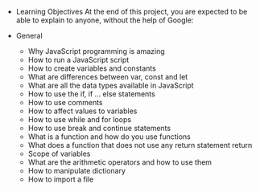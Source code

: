 - Learning Objectives
		At the end of this project, you are expected to be able to explain to anyone, without the help of Google:

- General
	- Why JavaScript programming is amazing
	- How to run a JavaScript script
	- How to create variables and constants
	- What are differences between var, const and let
	- What are all the data types available in JavaScript
	- How to use the if, if ... else statements
	- How to use comments
	- How to affect values to variables
	- How to use while and for loops
	- How to use break and continue statements
	- What is a function and how do you use functions
	- What does a function that does not use any return statement return
	- Scope of variables
	- What are the arithmetic operators and how to use them
	- How to manipulate dictionary
	- How to import a file
